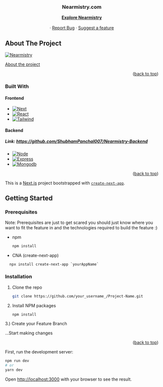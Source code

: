 <a name="readme-top"></a>
<!--
*** Credit: Best-README-Template. 
LINK: https://github.com/othneildrew/Best-README-Template
-->

<!-- PROJECT LOGO -->
<br />
<div align="center">
  <h3 align="center">Nearmistry.com</h3>

  <p align="center">
    <a href="https://Nearmistry.com"><strong>Explore Nearmistry</strong></a>
    <br />
    <br />
    ·
    <a href="https://github.com/ShubhamPanchal007/Nearmistry/issues">Report Bug</a>
    ·
    <a href="https://github.com/ShubhamPanchal007/Nearmistry/issues">Suggest a feature</a>
  </p>
</div>






<!-- ABOUT THE PROJECT -->
## About The Project
[![Nearmistry][product-screenshot]](https://Nearmistry.com)
<div> <a href="https://Nearmistry.com/about">About the project</a> </div>

<p align="right">(<a href="#readme-top">back to top</a>)</p>



### Built With

 #### Frontend 
* [![Next][Next.js]][Next-url]
* [![React][React.js]][React-url]
* [![Tailwind][Tailwindcss.com]][Tailwindcss-url]
#### Backend
##### Link: https://github.com/ShubhamPanchal007/Nearmistry-Backend 
* [![Node][Node.js]][Node-url]
* [![Express][Express.js]][Express-url]
* [![Mongodb][MongoDb]][MongoDb-url]
<p align="right">(<a href="#readme-top">back to top</a>)</p>



This is a [Next.js](https://nextjs.org/) project bootstrapped with [`create-next-app`](https://github.com/vercel/next.js/tree/canary/packages/create-next-app).
## Getting Started

### Prerequisites
Note: Prerequisites are just to get scared  you should just know where you want to fit the feature in and the technologies required to build the feature :)
* npm
  ```sh
  npm install 
  ```
* CNA (create-next-app)
```
  npx install create-next-app `yourAppName`
  ```
### Installation

1. Clone the repo
   ```sh
   git clone https://github.com/your_username_/Project-Name.git
   ```
2. Install NPM packages
   ```sh
   npm install
   ```
3.) Create your Feature Branch

...Start making changes

<p align="right">(<a href="#readme-top">back to top</a>)</p>



First, run the development server:

```bash
npm run dev
# or
yarn dev
```

Open [http://localhost:3000](http://localhost:3000) with your browser to see the result.

<!-- MARKDOWN LINKS & IMAGES -->

[product-screenshot]: https://raw.githubusercontent.com/ShubhamPanchal007/Nearmistry/6916534610362b527b7f056058eee6144ac95ae0/public/NearmistryScreenshot.png
[Next.js]: https://img.shields.io/badge/next.js-000000?style=for-the-badge&logo=nextdotjs&logoColor=white
[Next-url]: https://nextjs.org/
[React.js]: https://img.shields.io/badge/React-20232A?style=for-the-badge&logo=react&logoColor=61DAFB
[React-url]: https://reactjs.org/
[Tailwindcss.com]: https://img.shields.io/badge/Tailwind-06B6D4?style=for-the-badge&logo=Tailwind%20CSS&logoColor=white 
[Tailwindcss-url]: https://tailwindcss.com
[Node.js]: https://img.shields.io/badge/Node.js-000000?style=for-the-badge&logo=Node.js&logoColor=green
[Node-url]: https://nodejs.org/
[Express.js]: https://img.shields.io/badge/Express.js-000000?style=for-the-badge&logo=Express&logoColor=green
[Express-url]: https://expressjs.com/
[MongoDb]:  https://img.shields.io/badge/MongoDb-000000?style=for-the-badge&logo=MongoDB&logoColor=green
[MongoDb-url]: https://www.mongodb.com/

